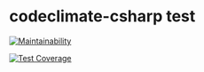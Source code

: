 # codeclimate-csharp test

[![Maintainability](https://api.codeclimate.com/v1/badges/a0fc64495eb561967f84/maintainability)](https://codeclimate.com/github/aguerofc/codeclimate-csharp/maintainability)

[![Test Coverage](https://api.codeclimate.com/v1/badges/a0fc64495eb561967f84/test_coverage)](https://codeclimate.com/github/aguerofc/codeclimate-csharp/test_coverage)
